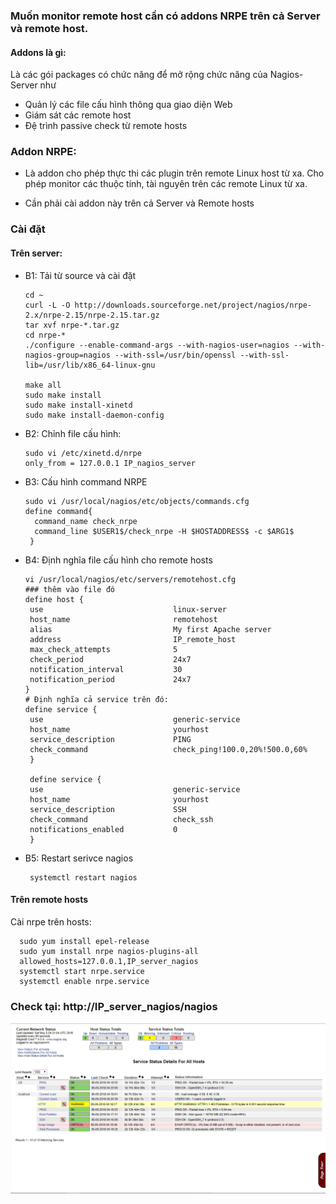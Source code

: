 ### Muốn monitor remote host cần có addons NRPE trên cả Server và remote host.

#### Addons là gì:

Là các gói packages có chức năng để mở rộng chức năng của Nagios-Server như
 + Quản lý các file cấu hình thông qua giao diện Web
 + Giám sát các remote host
 + Đệ trình passive check từ remote hosts

### Addon NRPE:

+ Là addon cho phép thực thi các plugin trên remote Linux host từ xa. Cho phép monitor các thuộc tính, tài nguyên trên các remote Linux từ xa.

+ Cần phải cài addon này trên cả Server và Remote hosts

### Cài đặt 

#### Trên server: 

* B1: Tải từ source và cài đặt
    
      cd ~
      curl -L -O http://downloads.sourceforge.net/project/nagios/nrpe-2.x/nrpe-2.15/nrpe-2.15.tar.gz
      tar xvf nrpe-*.tar.gz
      cd nrpe-*
      ./configure --enable-command-args --with-nagios-user=nagios --with-nagios-group=nagios --with-ssl=/usr/bin/openssl --with-ssl-lib=/usr/lib/x86_64-linux-gnu

      make all
      sudo make install
      sudo make install-xinetd
      sudo make install-daemon-config
 
* B2: Chỉnh file cấu hình: 

      sudo vi /etc/xinetd.d/nrpe
      only_from = 127.0.0.1 IP_nagios_server
      
* B3: Cấu hình command NRPE

      sudo vi /usr/local/nagios/etc/objects/commands.cfg
      define command{
        command_name check_nrpe
        command_line $USER1$/check_nrpe -H $HOSTADDRESS$ -c $ARG1$
       }
     
 * B4: Định nghĩa file cấu hình cho remote hosts
 
       vi /usr/local/nagios/etc/servers/remotehost.cfg
       ### thêm vào file đó
       define host {
        use                             linux-server
        host_name                       remotehost
        alias                           My first Apache server
        address                         IP_remote_host
        max_check_attempts              5
        check_period                    24x7
        notification_interval           30
        notification_period             24x7
       }
       # Định nghĩa cả service trên đó:
       define service {
        use                             generic-service
        host_name                       yourhost
        service_description             PING
        check_command                   check_ping!100.0,20%!500.0,60%
        }
        
        define service {
        use                             generic-service
        host_name                       yourhost
        service_description             SSH
        check_command                   check_ssh
        notifications_enabled           0
        }
     
* B5: Restart serivce nagios
       
       systemctl restart nagios
       
#### Trên remote hosts

Cài nrpe trên hosts:

      sudo yum install epel-release
      sudo yum install nrpe nagios-plugins-all
      allowed_hosts=127.0.0.1,IP_server_nagios
      systemctl start nrpe.service
      systemctl enable nrpe.service
      
### Check tại: http://IP_server_nagios/nagios

![](/image/1.PNG)
      
      


